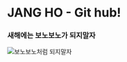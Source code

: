 # JANG HO - Git hub!

### **새해에는 보노보노가 되지말자**
![보노보노처럼 되지말자](https://t1.daumcdn.net/cfile/tistory/997E5C3C5BA1E68137)
